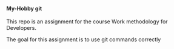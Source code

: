 #### My-Hobby git
This repo is an assignment for the course Work methodology for Developers.

The goal for this assignment is to use git commands correctly